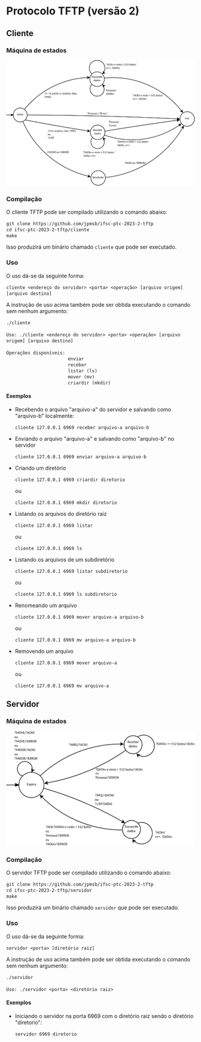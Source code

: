 # Protocolo TFTP (versão 2)

## Cliente
### Máquina de estados

![Máquina de estados finita comunicante do cliente TFTP](imagens/maquinas-de-estado/cliente.png)

### Compilação

O cliente TFTP pode ser compilado utilizando o comando abaixo:

```
git clone https://github.com/jpmsb/ifsc-ptc-2023-2-tftp
cd ifsc-ptc-2023-2-tftp/cliente
make
```

Isso produzirá um binário chamado `cliente` que pode ser executado.

### Uso

O uso dá-se da seguinte forma:

```
cliente <endereço do servidor> <porta> <operação> [arquivo origem] [arquivo destino]
```

A instrução de uso acima também pode ser obtida executando o comando sem nenhum argumento:

```
./cliente

Uso: ./cliente <endereço do servidor> <porta> <operação> [arquivo origem] [arquivo destino]

Operações disponíveis:
                       enviar
                       receber
                       listar (ls)
                       mover (mv)
                       criardir (mkdir)
```

#### Exemplos

 - Recebendo o arquivo "arquivo-a" do servidor e salvando como "arquivo-b" localmente:

    ```
    cliente 127.0.0.1 6969 receber arquivo-a arquivo-b
    ```

 - Enviando o arquivo "arquivo-a" e salvando como "arquivo-b" no servidor

    ```
    cliente 127.0.0.1 6969 enviar arquivo-a arquivo-b
    ```

- Criando um diretório

    ```
    cliente 127.0.0.1 6969 criardir diretorio
    ```

    ou

    ```
    cliente 127.0.0.1 6969 mkdir diretorio
    ```

- Listando os arquivos do diretório raiz

    ```
    cliente 127.0.0.1 6969 listar
    ```
    ou

    ```
    cliente 127.0.0.1 6969 ls
    ```

- Listando os arquivos de um subdiretório

    ```
    cliente 127.0.0.1 6969 listar subdiretorio
    ```
    ou

    ```
    cliente 127.0.0.1 6969 ls subdiretorio
    ```

- Renomeando um arquivo

    ```
    cliente 127.0.0.1 6969 mover arquivo-a arquivo-b
    ```
    ou

    ```
    cliente 127.0.0.1 6969 mv arquivo-a arquivo-b
    ```

- Removendo um arquivo

    ```
    cliente 127.0.0.1 6969 mover arquivo-a
    ```
    ou

    ```
    cliente 127.0.0.1 6969 mv arquivo-a
    ```

## Servidor

### Máquina de estados

![Máquina de estados finita comunicante do servidor TFTP](imagens/maquinas-de-estado/servidor.png)

### Compilação

O servidor TFTP pode ser compilado utilizando o comando abaixo:

```
git clone https://github.com/jpmsb/ifsc-ptc-2023-2-tftp
cd ifsc-ptc-2023-2-tftp/servidor
make
```

Isso produzirá um binário chamado `servidor` que pode ser executado.

### Uso

O uso dá-se da seguinte forma:

```
servidor <porta> [diretório raiz]
```

A instrução de uso acima também pode ser obtida executando o comando sem nenhum argumento:

```
./servidor

Uso: ./servidor <porta> <diretório raiz>
```

#### Exemplos

 - Iniciando o servidor na porta 6969 com o diretório raiz sendo o diretório "diretorio":

    ```
    servidor 6969 diretorio
    ```